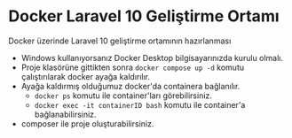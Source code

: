 # Docker Laravel 10 Geliştirme Ortamı 

Docker üzerinde Laravel 10 geliştirme ortamının hazırlanması

* Windows kullanıyorsanız Docker Desktop bilgisayarınızda kurulu olmalı.
* Proje klasörüne gittikten sonra `docker compose up -d` komutu çalıştırılarak docker ayağa kaldırılır.
* Ayağa kaldırmış olduğumuz docker'da containera bağlanılır.
    * `docker ps` komutu ile container'ları görebilirsiniz.
    * `docker exec -it containerID bash` komutu ile container'a bağlanabilirsiniz.
* composer ile proje oluşturabilirsiniz.